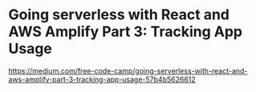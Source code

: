 # Going serverless with React and AWS Amplify Part 3: Tracking App Usage

https://medium.com/free-code-camp/going-serverless-with-react-and-aws-amplify-part-3-tracking-app-usage-57b4b5626612

